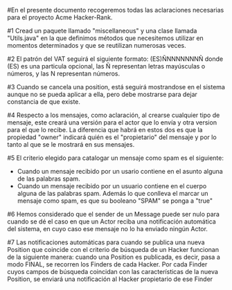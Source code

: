 ﻿#En el presente documento recogeremos todas las aclaraciones necesarias para el proyecto Acme Hacker-Rank.

#1 Cread un paquete llamado "miscellaneous" y una clase llamada "Utils.java" en la que definimos
métodos que necesitemos utilizar en momentos determinados y que se reutilizan numerosas veces.

#2 El patrón del VAT seguirá el siguiente formato: (ES)ÑNNNNNNNÑ donde (ES) es una particula opcional, las Ñ representan
letras mayúsculas o números, y las N representan números.

#3 Cuando se cancela una position, está seguirá mostrandose en el sistema aunque no se pueda aplicar a ella, pero debe mostrarse
para dejar constancia de que existe.

#4 Respecto a los mensajes, como aclaración, al crearse cualquier tipo de mensaje, este creará una versión para el actor que lo envía y otra version para el que lo recibe. La diferencia que habrá en estos dos es que la propiedad "owner" indicará quién es el "propietario" del mensaje y por lo tanto al que se le mostrará en sus mensajes.

#5 El criterio elegido para catalogar un mensaje como spam es el siguiente:
- Cuando un mensaje recibido por un usario contiene en el asunto alguna de las palabras spam.
- Cuando un mensaje recibido por un usuario contiene en el cuerpo alguna de las palabras spam.
Además lo que conlleva el marcar un mensaje como spam, es que su booleano "SPAM" se ponga a "true"

#6 Hemos considerado que el sender de un Message puede ser nulo para cuando se dé el caso en
que un Actor reciba una notificación automática del sistema, en cuyo caso ese mensaje no lo ha enviado
ningún Actor.

#7 Las notificaciones automáticas para cuando se publica una nueva Position que coincide con 
el criterio de búsqueda de un Hacker funcionan de la siguiente manera: cuando una Position es 
publicada, es decir, pasa a modo FINAL, se recorren los Finders de cada Hacker. Por cada Finder cuyos
campos de búsqueda coincidan con las características de la nueva Position, se enviará una notificación
al Hacker propietario de ese Finder

